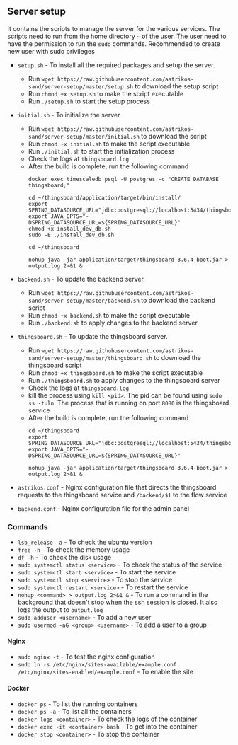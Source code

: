 ## Server setup

It contains the scripts to manage the server for the various services. The scripts need to run from the home directory `~` of the user. The user need to have the permission to run the `sudo` commands. Recommended to create new user with sudo privileges

- `setup.sh` - To install all the required packages and setup the server.
    - Run `wget https://raw.githubusercontent.com/astrikos-sand/server-setup/master/setup.sh` to download the setup script
    - Run `chmod +x setup.sh` to make the script executable
    - Run `./setup.sh` to start the setup process

- `initial.sh` - To initialize the server
    - Run `wget https://raw.githubusercontent.com/astrikos-sand/server-setup/master/initial.sh` to download the script
    - Run `chmod +x initial.sh` to make the script executable
    - Run `./initial.sh` to start the initialization process
    - Check the logs at `thingsboard.log`
    - After the build is complete, run the following command
        ```
        docker exec timescaledb psql -U postgres -c "CREATE DATABASE thingsboard;"

        cd ~/thingsboard/application/target/bin/install/
        export SPRING_DATASOURCE_URL="jdbc:postgresql://localhost:5434/thingsboard"
        export JAVA_OPTS="-DSPRING_DATASOURCE_URL=${SPRING_DATASOURCE_URL}"
        chmod +x install_dev_db.sh
        sudo -E ./install_dev_db.sh

        cd ~/thingsboard

        nohup java -jar application/target/thingsboard-3.6.4-boot.jar > output.log 2>&1 &
        ```

- `backend.sh` - To update the backend server.
    - Run `wget https://raw.githubusercontent.com/astrikos-sand/server-setup/master/backend.sh` to download the backend script
    - Run `chmod +x backend.sh` to make the script executable
    - Run `./backend.sh` to apply changes to the backend server

- `thingsboard.sh` - To update the thingsboard server.
    - Run `wget https://raw.githubusercontent.com/astrikos-sand/server-setup/master/thingsboard.sh` to download the thingsboard script
    - Run `chmod +x thingsboard.sh` to make the script executable
    - Run `./thingsboard.sh` to apply changes to the thingsboard server
    - Check the logs at `thingsboard.log`
    - kill the process using `kill <pid>`. The pid can be found using `sudo ss -tuln`. The process that is running on port `8080` is the thingsboard service
    - After the build is complete, run the following command
        ```
        cd ~/thingsboard
        export SPRING_DATASOURCE_URL="jdbc:postgresql://localhost:5434/thingsboard"
        export JAVA_OPTS="-DSPRING_DATASOURCE_URL=${SPRING_DATASOURCE_URL}"

        nohup java -jar application/target/thingsboard-3.6.4-boot.jar > output.log 2>&1 &
        ```

- `astrikos.conf` - Nginx configuration file that directs the thingsboard requests to the thingsboard service and `/backend/$1` to the flow service

- `backend.conf` - Nginx configuration file for the admin panel

### Commands

- `lsb_release -a` - To check the ubuntu version
- `free -h` - To check the memory usage
- `df -h` - To check the disk usage
- `sudo systemctl status <service>` - To check the status of the service
- `sudo systemctl start <service>` - To start the service
- `sudo systemctl stop <service>` - To stop the service
- `sudo systemctl restart <service>` - To restart the service
- `nohup <command> > output.log 2>&1 &` - To run a command in the background that doesn't stop when the ssh session is closed. It also logs the output to `output.log`
- `sudo adduser <username>` - To add a new user
- `sudo usermod -aG <group> <username>` - To add a user to a group

#### Nginx

- `sudo nginx -t` - To test the nginx configuration
- `sudo ln -s /etc/nginx/sites-available/example.conf /etc/nginx/sites-enabled/example.conf` - To enable the site

#### Docker

- `docker ps` - To list the running containers
- `docker ps -a` - To list all the containers
- `docker logs <container>` - To check the logs of the container
- `docker exec -it <container> bash` - To get into the container
- `docker stop <container>` - To stop the container
